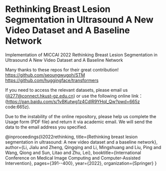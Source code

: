 # Rethinking Breast Lesion Segmentation in Ultrasound A New Video Dataset and A Baseline Network
Implementation of MICCAI 2022 Rethinking Breast Lesion Segmentation in Ultrasound A New Video Dataset and A Baseline Network

Many thanks to these repos for their great contribution!
https://github.com/seoungwugoh/STM
https://github.com/huggingface/transformers


If you need to access the relevant datasets, please email us (jli277@connect.hkust-gz.edu.cn) or use the following online link：
(https://pan.baidu.com/s/1vBKutwg1z4CdlR9YHqI_Qw?pwd=665z  code:665z).

Due to the instability of the online repository, please help us complete the Usage form (PDF file) and return it via academic email. We will send the data to the email address you specified.

@inproceedings{li2022rethinking,
  title={Rethinking breast lesion segmentation in ultrasound: A new video dataset and a baseline network},
  author={Li, Jialu and Zheng, Qingqing and Li, Mingshuang and Liu, Ping and Wang, Qiong and Sun, Litao and Zhu, Lei},
  booktitle={International Conference on Medical Image Computing and Computer-Assisted Intervention},
  pages={391--400},
  year={2022},
  organization={Springer}
}

